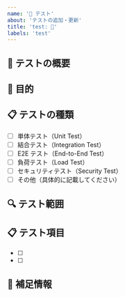 ```yaml
---
name: '🧪 テスト'
about: 'テストの追加・更新'
title: 'test: 🧪'
labels: 'test'
---
```


## 🧪 テストの概要

<!-- 追加・更新するテストの内容を簡潔に説明してください -->

## 🎯 目的

<!-- なぜこのテストが必要なのか説明してください -->

## 📋 テストの種類

<!-- 実施するテストの種類を選択してください -->

- [ ] 単体テスト（Unit Test）
- [ ] 結合テスト（Integration Test）
- [ ] E2E テスト（End-to-End Test）
- [ ] 負荷テスト（Load Test）
- [ ] セキュリティテスト（Security Test）
- [ ] その他（具体的に記載してください）

## 🔍 テスト範囲

<!-- テストの対象となる機能や範囲を説明してください -->

## 📋 テスト項目

<!-- テストで確認する項目を記載してください -->

- [ ]
- [ ]

## 📝 補足情報

<!-- テスト環境や特記事項など -->
